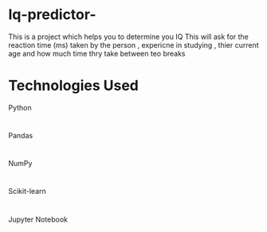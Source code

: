 # Iq-predictor-
This is a project which helps you to determine you IQ
This will ask for the reaction time (ms) taken by the person , expericne in studying , thier current age and how much time thry take between teo breaks 
# Technologies Used 
Python
#
Pandas
#
NumPy
#
Scikit-learn 
#
Jupyter Notebook


